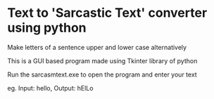 # Text to 'Sarcastic Text' converter using python
Make letters of a sentence upper and lower case alternatively

This is a GUI based program made using Tkinter library of python 

Run the sarcasmtext.exe to open the program and enter your text

eg. Input:  hello, Output: hElLo
